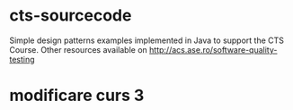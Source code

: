 # cts-sourcecode

Simple design patterns examples implemented in Java to support the CTS Course. Other resources available on http://acs.ase.ro/software-quality-testing

# modificare curs 3

